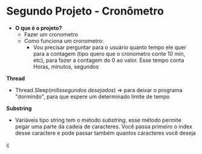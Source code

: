# Segundo Projeto - Cronômetro

-  **O que é o projeto?**
   -  Fazer um cronometro
   -  Como funciona um cronometro:
      -  Vou precisar perguntar para o usuário quanto tempo ele quer para a contagem (tipo quero que o cronometro conte 10 min, etc), para fazer a contagem do 0 ao valor. Esse tempo conta Horas, minutos, segundos


**Thread**
- Thread.Sleep(*milissegundos desejados*) => para deixar o programa "dormindo", para que espere um determinado limite de tempo

**Substring**
- Variáveis tipo string tem o método *substring*, esse método permite pegar uma parte da cadeia de caracteres. Você passa primeiro o index desse caractere e pode passar também quantos caracteres você deseja

ç
